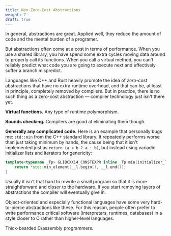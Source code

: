 ```yaml
---
title: Non-Zero-Cost Abstractions
weight: 7
draft: true
---
```


In general, abstractions are great. Applied well, they reduce the amount of code and the mental burden of a programer.

But abstractions often come at a cost in terms of performance. When you use a shared library, you have spend some extra cycles moving data around to properly call its functions. When you call a virtual method, you can't reliably predict what code you are going to execute next and effectively suffer a branch mispredict.

Languages like C++ and Rust heavily promote the idea of *zero-cost* abstractions that have no extra runtime overhead, and that can be, at least in principle, completely removed by compilers. But in practice, there is no such thing as a zero-cost abstraction — compiler technology just isn't there yet.

**Virtual functions.** Any type of runtime polymorphism.

**Bounds checking.** Compilers are good at eliminating them though.

**Generally any complicated code.** Here is an example that personally bugs me: `std::min` from the C++ standard library. It repeatedly performs worse than just taking minimum by hands, the cause being that it isn't implemented just as `return (a < b ? a : b)`, but instead using variadic initializer lists and iterators for genericity:

```cpp
template<typename _Tp> GLIBCXX14_CONSTEXPR inline _Tp min(initializer_list<_Tp> __l) {
    return *std::min_element(__l.begin(), __l.end());
}
```

Usually it isn't that hard to rewrite a small program so that it is more straightforward and closer to the hardware. If you start removing layers of abstractions the compiler will eventually give in.

Object-oriented and especially functional languages have some very hard-to-pierce abstractions like these. For this reason, people often prefer to write performance critical software (interpreters, runtimes, databases) in a style closer to C rather than higher-level languages.

Thick-bearded C/assembly programmers.
